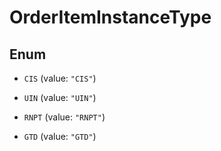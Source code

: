 

# OrderItemInstanceType

## Enum


* `CIS` (value: `"CIS"`)

* `UIN` (value: `"UIN"`)

* `RNPT` (value: `"RNPT"`)

* `GTD` (value: `"GTD"`)



